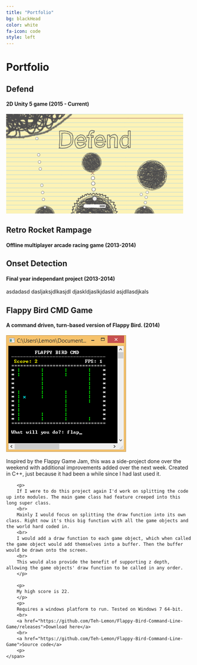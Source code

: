```yaml
---
title: "Portfolio"
bg: blackHead
color: white
fa-icon: code
style: left
---
```

# Portfolio

## Defend


#### 2D Unity 5 game (2015 - Current)
<img src="img\screenshots\defend.png" width="480"/>

## Retro Rocket Rampage


#### Offline multiplayer arcade racing game (2013-2014)


## Onset Detection


#### Final year independant project (2013-2014)


asdadasd dasljaksjdlkasjdl djaskldjaslkjdasld asjdllasdjkals

## Flappy Bird CMD Game


#### A command driven, turn-based version of Flappy Bird. (2014)


<div>
	<a href="img/screenshots/flappybird.png">
		<img class="row small column" src="img\screenshots\flappybird.png" alt="Flappy Bird Screenshot" title="Flappy Bird Screenshot" />
	</a>
	<span class="row big column">
		<p>
		Inspired by the Flappy Game Jam, this was a side-project done over the weekend with additional improvements added over the next week. Created in C++, just because it had been a while since I had last used it.
		</P>
		
		<p>
		If I were to do this project again I'd work on splitting the code up into modules. The main game class had feature creeped into this long super class.
		<br>
		Mainly I would focus on splitting the draw function into its own class. Right now it's this big function with all the game objects and the world hard coded in. 
		<br>
		I would add a draw function to each game object, which when called the game object would add themselves into a buffer. Then the buffer would be drawn onto the screen. 
		<br>
		This would also provide the benefit of supporting z depth, allowing the game objects' draw function to be called in any order.
		</p>
		
		<p>
		My high score is 22.
		</p>
		<p>
		Requires a windows platform to run. Tested on Windows 7 64-bit.
		<br>
		<a href="https://github.com/Teh-Lemon/Flappy-Bird-Command-Line-Game/releases">Download here</a>				
		<br>
		<a href="https://github.com/Teh-Lemon/Flappy-Bird-Command-Line-Game">Source code</a>
		<p>		
	</span>
</div>

